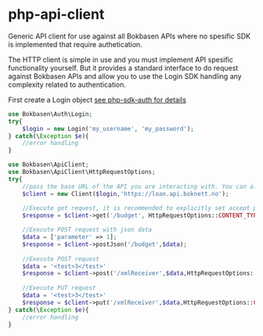# php-api-client
Generic API client for use against all Bokbasen APIs where no spesific SDK is implemented that require authetication. 

The HTTP client is simple in use and you must implement API spesific functionality yourself. But it provides a standard interface to do request against Bokbasen APIs and allow you to use the Login SDK handling any complexity related to authentication.

First create a Login object [see php-sdk-auth for details](https://github.com/Bokbasen/php-sdk-auth)

```php
use Bokbasen\Auth\Login;
try{
	$login = new Login('my_username', 'my_password');
} catch(\Exception $e){
	//error handling
}
```

```php
use Bokbasen\ApiClient;
use Bokbasen\ApiClient\HttpRequestOptions;
try{
	//pass the base URL of the API you are interacting with. You can also pass a logger and a custom http client. Any request made through the API returns an instance of \Psr\Http\Message\ResponseInterface. All of these API calls will include the necessary authentication headers.
	$client = new Client($login,'https://loan.api.boknett.no');
	
	//Execute get request, it is recommended to explicitly set accept parameter
	$response = $client->get('/budget', HttpRequestOptions::CONTENT_TYPE_JSON);

	//Execute POST request with json data
	$data = ['parameter' => 1];
	$response = $client->postJson('/budget',$data);
	
	//Execute POST request 
	$data = '<test>3</test>'
	$response = $client->post('/xmlReceiver',$data,HttpRequestOptions::CONTENT_TYPE_XML);
	
	//Execute PUT request
	$data = '<test>3</test>'
	$response = $client->put('/xmlReceiver',$data,HttpRequestOptions::CONTENT_TYPE_XML);
} catch(\Exception $e){
	//error handling
}
```




